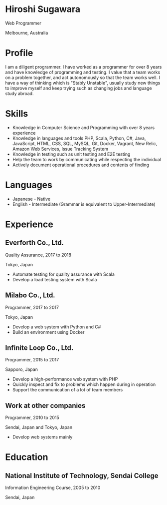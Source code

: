 # Hiroshi Sugawara

Web Programmer

Melbourne, Australia

# Profile

I am a diligent programmer. I have worked as a programmer for over 8 years and have knowledge of programming and testing. I value that a team works on a problem together, and act autonomously so that the team works well. I have a way of ​​thinking which is "Stably Unstable", usually study new things to improve myself and keep trying such as changing jobs and language study abroad.

# Skills

- Knowledge in Computer Science and Programming with over 8 years experience
- Knowledge in languages ​​and tools PHP, Scala, Python, C#, Java, JavaScript, HTML, CSS, SQL, MySQL, Git, Docker, Vagrant, New Relic, Amazon Web Services, Issue Tracking System
- Knowledge in testing such as unit testing and E2E testing
- Help the team to work by communicating while respecting the individual
- Actively document operational procedures and contents of finding

# Languages

- Japanese - Native
- English - Intermediate (Grammar is equivalent to Upper-Intermediate)

# Experience

## Everforth Co., Ltd.

Quality Assurance, 2017 to 2018

Tokyo, Japan

- Automate testing for quality assurance with Scala
- Develop a load testing system with Scala

## Milabo Co., Ltd.

Programmer, 2017 to 2017

Tokyo, Japan

- Develop a web system with Python and C#
- Build an environment using Docker

## Infinite Loop Co., Ltd.

Programmer, 2015 to 2017

Sapporo, Japan

- Develop a high-performance web system with PHP
- Quickly inspect and fix to problems which happen during in operation
- Support the communication of a lot of team members

## Work at other companies

Programmer, 2010 to 2015

Sendai, Japan and Tokyo, Japan

- Develop web systems mainly

# Education

## National Institute of Technology, Sendai College

Information Engineering Course, 2005 to 2010

Sendai, Japan
